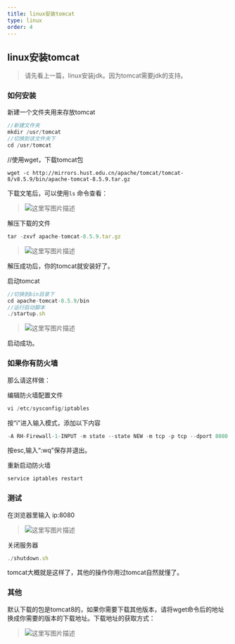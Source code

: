 ```yaml
---
title: linux安装tomcat
type: linux
order: 4
---
```


## linux安装tomcat

> 请先看上一篇，linux安装jdk。因为tomcat需要jdk的支持。


### 如何安装

新建一个文件夹用来存放tomcat
```js
//新建文件夹
mkdir /usr/tomcat
//切换到该文件夹下
cd /usr/tomcat
```

//使用wget，下载tomcat包
```
wget -c http://mirrors.hust.edu.cn/apache/tomcat/tomcat-8/v8.5.9/bin/apache-tomcat-8.5.9.tar.gz
```

下载文笔后，可以使用`ls` 命令查看：

> ![这里写图片描述](http://img.blog.csdn.net/20161213164808670?watermark/2/text/aHR0cDovL2Jsb2cuY3Nkbi5uZXQvcXFfMzE2NTU5NjU=/font/5a6L5L2T/fontsize/400/fill/I0JBQkFCMA==/dissolve/70/gravity/SouthEast)

解压下载的文件
```js
tar -zxvf apache-tomcat-8.5.9.tar.gz  
```
> ![这里写图片描述](http://img.blog.csdn.net/20161213164853342?watermark/2/text/aHR0cDovL2Jsb2cuY3Nkbi5uZXQvcXFfMzE2NTU5NjU=/font/5a6L5L2T/fontsize/400/fill/I0JBQkFCMA==/dissolve/70/gravity/SouthEast) 

解压成功后，你的tomcat就安装好了。

启动tomcat
```js
//切换到bin目录下
cd apache-tomcat-8.5.9/bin 
//运行启动脚本
./startup.sh 
```
> ![这里写图片描述](http://img.blog.csdn.net/20161213165038793?watermark/2/text/aHR0cDovL2Jsb2cuY3Nkbi5uZXQvcXFfMzE2NTU5NjU=/font/5a6L5L2T/fontsize/400/fill/I0JBQkFCMA==/dissolve/70/gravity/SouthEast)


启动成功。

### 如果你有防火墙

那么请这样做：

编辑防火墙配置文件

```js
vi /etc/sysconfig/iptables
```
按“i”进入输入模式，添加以下内容

```js
-A RH-Firewall-1-INPUT -m state --state NEW -m tcp -p tcp --dport 8080 -j ACCEPT

```

按esc,输入“:wq”保存并退出。

重新启动防火墙

```js
service iptables restart
```


### 测试

在浏览器里输入 ip:8080

> ![这里写图片描述](http://img.blog.csdn.net/20161213165339891?watermark/2/text/aHR0cDovL2Jsb2cuY3Nkbi5uZXQvcXFfMzE2NTU5NjU=/font/5a6L5L2T/fontsize/400/fill/I0JBQkFCMA==/dissolve/70/gravity/SouthEast)


关闭服务器
```js
./shutdown.sh
```

tomcat大概就是这样了，其他的操作你用过tomcat自然就懂了。

### 其他

默认下载的包是tomcat8的，如果你需要下载其他版本，请将wget命令后的地址换成你需要的版本的下载地址。下载地址的获取方式：

> ![这里写图片描述](http://img.blog.csdn.net/20161213165522876?watermark/2/text/aHR0cDovL2Jsb2cuY3Nkbi5uZXQvcXFfMzE2NTU5NjU=/font/5a6L5L2T/fontsize/400/fill/I0JBQkFCMA==/dissolve/70/gravity/SouthEast)
